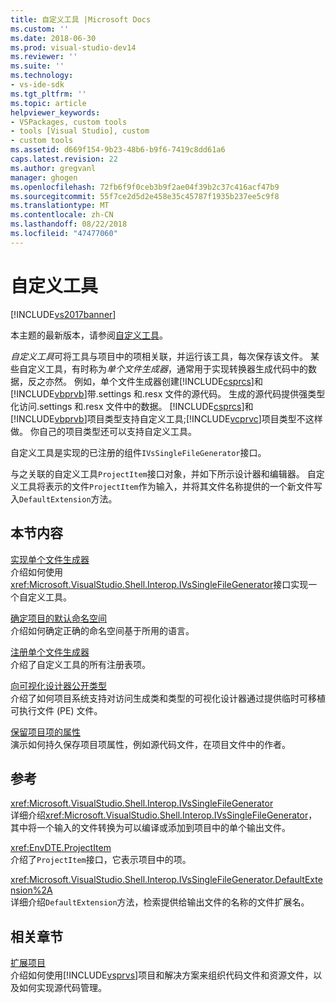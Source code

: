 ```yaml
---
title: 自定义工具 |Microsoft Docs
ms.custom: ''
ms.date: 2018-06-30
ms.prod: visual-studio-dev14
ms.reviewer: ''
ms.suite: ''
ms.technology:
- vs-ide-sdk
ms.tgt_pltfrm: ''
ms.topic: article
helpviewer_keywords:
- VSPackages, custom tools
- tools [Visual Studio], custom
- custom tools
ms.assetid: d669f154-9b23-48b6-b9f6-7419c8dd61a6
caps.latest.revision: 22
ms.author: gregvanl
manager: ghogen
ms.openlocfilehash: 72fb6f9f0ceb3b9f2ae04f39b2c37c416acf47b9
ms.sourcegitcommit: 55f7ce2d5d2e458e35c45787f1935b237ee5c9f8
ms.translationtype: MT
ms.contentlocale: zh-CN
ms.lasthandoff: 08/22/2018
ms.locfileid: "47477060"
---
```

# <a name="custom-tools"></a>自定义工具
[!INCLUDE[vs2017banner](../../includes/vs2017banner.md)]

本主题的最新版本，请参阅[自定义工具](https://docs.microsoft.com/visualstudio/extensibility/internals/custom-tools)。  
  
*自定义工具*可将工具与项目中的项相关联，并运行该工具，每次保存该文件。 某些自定义工具，有时称为*单个文件生成器*，通常用于实现转换器生成代码中的数据，反之亦然。 例如，单个文件生成器创建[!INCLUDE[csprcs](../../includes/csprcs-md.md)]和[!INCLUDE[vbprvb](../../includes/vbprvb-md.md)]带.settings 和.resx 文件的源代码。 生成的源代码提供强类型化访问.settings 和.resx 文件中的数据。 [!INCLUDE[csprcs](../../includes/csprcs-md.md)]和[!INCLUDE[vbprvb](../../includes/vbprvb-md.md)]项目类型支持自定义工具;[!INCLUDE[vcprvc](../../includes/vcprvc-md.md)]项目类型不这样做。 你自己的项目类型还可以支持自定义工具。  
  
 自定义工具是实现的已注册的组件`IVsSingleFileGenerator`接口。  
  
 与之关联的自定义工具`ProjectItem`接口对象，并如下所示设计器和编辑器。 自定义工具将表示的文件`ProjectItem`作为输入，并将其文件名称提供的一个新文件写入`DefaultExtension`方法。  
  
## <a name="in-this-section"></a>本节内容  
 [实现单个文件生成器](../../extensibility/internals/implementing-single-file-generators.md)  
 介绍如何使用<xref:Microsoft.VisualStudio.Shell.Interop.IVsSingleFileGenerator>接口实现一个自定义工具。  
  
 [确定项目的默认命名空间](../../misc/determining-the-default-namespace-of-a-project.md)  
 介绍如何确定正确的命名空间基于所用的语言。  
  
 [注册单个文件生成器](../../extensibility/internals/registering-single-file-generators.md)  
 介绍了自定义工具的所有注册表项。  
  
 [向可视化设计器公开类型](../../extensibility/internals/exposing-types-to-visual-designers.md)  
 介绍了如何项目系统支持对访问生成类和类型的可视化设计器通过提供临时可移植可执行文件 (PE) 文件。  
  
 [保留项目项的属性](../../extensibility/persisting-the-property-of-a-project-item.md)  
 演示如何持久保存项目项属性，例如源代码文件，在项目文件中的作者。  
  
## <a name="reference"></a>参考  
 <xref:Microsoft.VisualStudio.Shell.Interop.IVsSingleFileGenerator>  
 详细介绍<xref:Microsoft.VisualStudio.Shell.Interop.IVsSingleFileGenerator>，其中将一个输入的文件转换为可以编译或添加到项目中的单个输出文件。  
  
 <xref:EnvDTE.ProjectItem>  
 介绍了`ProjectItem`接口，它表示项目中的项。  
  
 <xref:Microsoft.VisualStudio.Shell.Interop.IVsSingleFileGenerator.DefaultExtension%2A>  
 详细介绍`DefaultExtension`方法，检索提供给输出文件的名称的文件扩展名。  
  
## <a name="related-sections"></a>相关章节  
 [扩展项目](../../extensibility/extending-projects.md)  
 介绍如何使用[!INCLUDE[vsprvs](../../includes/vsprvs-md.md)]项目和解决方案来组织代码文件和资源文件，以及如何实现源代码管理。


